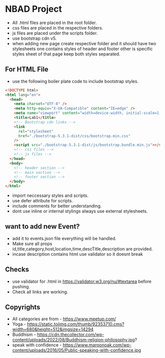 # NBAD Project

* All .html files are placed in the root folder.
* css files are placed in the respective folders.
* js files are placed under the scripts folder.
* use bootstrap cdn v5.
* when adding new page create respective folder and it should have two stylesheets one contains styles of header and footer other is specific styles sheet of that page keep both styles separated.

## For HTML File

* use the following boiler plate code to include bootstrap styles.

```html
<!DOCTYPE html>
<html lang="en">
  <head>
    <meta charset="UTF-8" />
    <meta http-equiv="X-UA-Compatible" content="IE=edge" />
    <meta name="viewport" content="width=device-width, initial-scale=1.0" />
    <title>Lab1</title>
    <!-- Bootstrap cdn links -->
    <link
      rel="stylesheet"
      href="./bootstrap-5.3.1-dist/css/bootstrap.min.css"
    />
    <script src="./bootstrap-5.3.1-dist/js/bootstrap.bundle.min.js"></script>
    <!-- css files -->
    <!-- js files -->
  </head>
  <body>
    <!-- header section -->
    <!-- main section -->
    <!-- footer section -->
  </body>
</html>
```

* import neccessary styles and scripts.
* use defer attribute for scripts.
* include comments for better understanding.
* dont use inline or internal stylings always use external stylesheets.

## want to add new Event?
* add it to events.json file everything will be handled.
* Make sure all props id,title,category,host,location,time,descTitle,description are provided.
* incase description contains html use validator so it doesnt break

## Checks
* use validator for .html in https://validator.w3.org/nu/#textarea before pushing.
* Check all links are working.

## Copyrights
* All categories are from - https://www.meetup.com/
* Yoga - https://static.toiimg.com/thumb/92353710.cms?width=680&height=512&imgsize=14294
* Buddhism - https://cdn.thecollector.com/wp-content/uploads/2022/08/Buddhism-religion-philosophy.jpg?
* speak with confidence - https://www.maroonoak.com/wp-content/uploads/2016/05/Public-speaking-with-confidence.jpg 